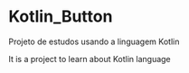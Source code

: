 # Kotlin_Button
Projeto de estudos usando a linguagem Kotlin

It is a project to learn about Kotlin language

